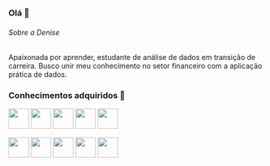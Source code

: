           
### Olá 👋

###### Sobre a Denise
Apaixonada por aprender, estudante de análise de dados em transição de carreira. Busco unir meu conhecimento no setor financeiro com a aplicação prática de dados.

### Conhecimentos adquiridos 🔭
<img loading="lazy" src="https://cdn.jsdelivr.net/gh/devicons/devicon@latest/icons/amazonwebservices/amazonwebservices-original-wordmark.svg" width="40" height="40/"> <img loading="lazy" src="https://cdn.jsdelivr.net/gh/devicons/devicon@latest/icons/git/git-original-wordmark.svg" width="40" height="40/">   <img loading="lazy" src="https://cdn.jsdelivr.net/gh/devicons/devicon@latest/icons/github/github-original-wordmark.svg" width="40" height="40/">   <img loading="lazy" src="https://cdn.jsdelivr.net/gh/devicons/devicon@latest/icons/json/json-original.svg" width="40" height="40/">   <img loading="lazy" src="https://cdn.jsdelivr.net/gh/devicons/devicon@latest/icons/kaggle/kaggle-original-wordmark.svg" width="40" height="40/"> 
 

 

<img loading="lazy" src="https://cdn.jsdelivr.net/gh/devicons/devicon@latest/icons/matplotlib/matplotlib-plain-wordmark.svg" width="40" height="40/">
<img loading="lazy" src="https://cdn.jsdelivr.net/gh/devicons/devicon@latest/icons/numpy/numpy-original-wordmark.svg" width="40" height="40/">
<img loading="lazy" src="https://cdn.jsdelivr.net/gh/devicons/devicon@latest/icons/pandas/pandas-original-wordmark.svg" width="40" height="40/">
<img loading="lazy" src="https://cdn.jsdelivr.net/gh/devicons/devicon@latest/icons/python/python-original-wordmark.svg" width="40" height="40/">
<img loading="lazy" src="https://cdn.jsdelivr.net/gh/devicons/devicon@latest/icons/sqldeveloper/sqldeveloper-original.svg" width="40" height="40/">
          
          
                    
                   
          
          
          
